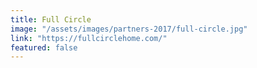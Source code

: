 ```yaml
---
title: Full Circle
image: "/assets/images/partners-2017/full-circle.jpg"
link: "https://fullcirclehome.com/"
featured: false
---
```

